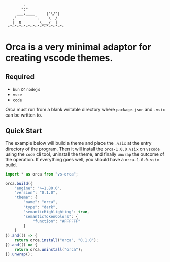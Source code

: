 ```text
        .
       ":"
     ___:____     |"\/"|
   ,'        `.    \  /
   |  O        \___/  |
 ~^~^~^~^~^~^~^~^~^~^~^~^~
```

# Orca is a very minimal adaptor for creating vscode themes.


## Required

* `bun` or `nodejs`
* `vsce`
* `code`

Orca must run from a blank writable directory where `package.json` and `.vsix` can be written to.


## Quick Start

The example below will build a theme and place the `.vsix` at the entry directory of the program. Then it will install the `orca-1.0.0.vsix` on `vscode` using the `code` cli tool, uninstall the theme, and finally `unwrap` the outcome of the operation. If everything goes well, you should have a `orca-1.0.0.vsix` build.

```ts
import * as orca from "vs-orca";

orca.build({
    "engine": ">=1.80.0",
    "version": "0.1.0",
    "theme": {
        "name": "orca",
        "type": "dark",
        "semanticHighlighting": true,
        "semanticTokenColors": {
            "function": "#FFFFFF"
        }
    }
}).and(() => {
    return orca.install("orca", "0.1.0");
}).and(() => {
    return orca.uninstall("orca");
}).unwrap();
```